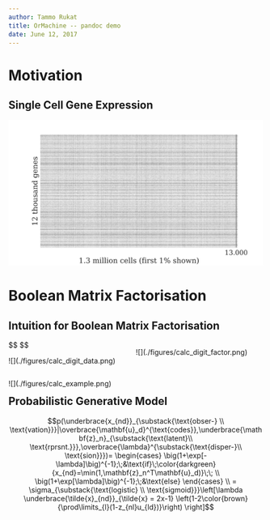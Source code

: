 ```yaml
---
author: Tammo Rukat
title: OrMachine -- pandoc demo
date: June 12, 2017
---
```


# Motivation

## Single Cell Gene Expression
![](./figures/mouse_data.png)


# Boolean Matrix Factorisation

## Intuition for Boolean Matrix Factorisation
<div class="column" style="float:left; width: 50%">
$$ $$
<span class="fragment (appear)" data-fragment-index="1"><p>
![](./figures/calc_digit_data.png)
</div>
<div class="column" style="float:left; width: 50%">
<span class="fragment (appear)" data-fragment-index="2"><p>
![](./figures/calc_digit_factor.png)
</div>
<div class="column" style="float:left; width: 100%">
<span class="fragment (appear)" data-fragment-index="3"><p>
![](./figures/calc_example.png)
</div>

## Probabilistic Generative Model
$$p(\underbrace{x_{nd}}_{\substack{\text{obser-} \\ \text{vation}}}|\overbrace{\mathbf{u}_d}^{\text{codes}},\underbrace{\mathbf{z}_n}_{\substack{\text{latent}\\ \text{rprsnt.}}},\overbrace{\lambda}^{\substack{\text{disper-}\\ \text{sion}}})= \begin{cases} \big(1+\exp[-\lambda]\big)^{-1};\;&\text{if}\;\color{darkgreen}{x_{nd}=\min(1,\mathbf{z}_n^T\mathbf{u}_d)}\;\; \\ \big(1+\exp[\lambda]\big)^{-1};\;&\text{else} \end{cases} \\ = \sigma_{\substack{\text{logistic} \\ \text{sigmoid}}}\left[\lambda \underbrace{\tilde{x}_{nd}}_{\tilde{x} = 2x-1} \left(1-2\color{brown}{\prod\limits_{l}(1-z_{nl}u_{ld})}\right) \right]$$

